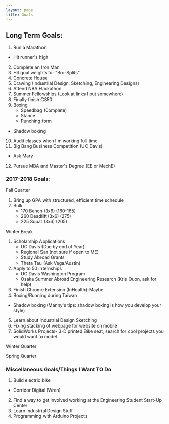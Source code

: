 ```yaml
---
layout: page
title: Goals
---
```



## Long Term Goals: 

1. Run a Marathon
  - Hit runner's high
2. Complete an Iron Man
3. Hit goal weights for "Bro-Splits"
4. Concrete House 
5. Drawing (Industrial Design, Sketching, Engineering Designs)
6. Attend NBA Hackathon
7. Summer Fellowships (Look at links I put somewhere)
8. Finally finish CS50 
9. Boxing 
	- Speedbag (Complete)
	- Stance 
	- Punching form 
  - Shadow boxing
10. Audit classes when I'm working full time. 
11. Big Bang Business Competition (UC Davis)
  - Ask Mary
12. Pursue MBA and Master's Degree (EE or MechE)
### 2017-2018 Goals: 
Fall Quarter 
1. Bring up GPA with structured, efficient time schedule
2. Bulk
    - 170 Bench (3x6) (160-165)
    - 260 Deadlift (3x6) (275)
    - 225 Squat (3x6) (205)


Winter Break
1. Scholarship Applications
   - UC Davis (Due by end of Year) 
   - Regional San (not sure if open to ME) 
   - Study Abroad Grants 
   - Theta Tau (Ask Vega/Austin)   
2. Apply to 50 internships
	- UC Davis Washington Program
	- Osaka Summer Abroad Engineering Research (Kris Quon, ask for help)
3. Finish Chrome Extension (InHealth)-Maybe
4. Boxing/Running during Taiwan
  - Shadow boxing (Manny's tips: shadow boxing is how you develop your style)
5. Learn about Industrial Design Sketching 
6. Fixing stacking of webpage for website on mobile
7. SolidWorks Projects- 3-D printed Bike seat, search for cool projects you would want to model 


Winter Quarter 

Spring Quarter

### Miscellaneous Goals/Things I Want TO Do
1. Build electric bike
  - Corridor Digital (Wren)
2. Find a way to get involved working at the Engineering Student Start-Up Center
3. Learn Industrial Design Stuff
4. Programming with Arduino Projects



